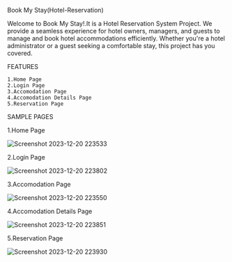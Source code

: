 Book My Stay(Hotel-Reservation)

  Welcome to Book My Stay!.It is a Hotel Reservation System Project. We provide a seamless experience for hotel owners, managers, and guests to manage and book hotel accommodations efficiently. Whether you're a hotel administrator or a guest seeking a comfortable stay, this project has you covered.

  FEATURES

    1.Home Page
    2.Login Page
    3.Accomodation Page
    4.Accomodation Details Page
    5.Reservation Page
    
SAMPLE PAGES

1.Home Page

![Screenshot 2023-12-20 223533](https://github.com/Angeetha-R12/Hotel_Reservation-/assets/125265849/df5e6c9b-03b3-46fb-8949-42b4e97d64ee)

2.Login Page

 ![Screenshot 2023-12-20 223802](https://github.com/Angeetha-R12/Hotel_Reservation-/assets/125265849/d9fee5d9-e3b8-49b5-b4c1-7ad08bc11159)

3.Accomodation Page

![Screenshot 2023-12-20 223550](https://github.com/Angeetha-R12/Hotel_Reservation-/assets/125265849/3be58a5d-0962-4d17-ad37-fe39263119d2)

4.Accomodation Details Page

 ![Screenshot 2023-12-20 223851](https://github.com/Angeetha-R12/Hotel_Reservation-/assets/125265849/3d47e16b-0cca-4222-a01a-272d682330af)

5.Reservation Page

 ![Screenshot 2023-12-20 223930](https://github.com/Angeetha-R12/Hotel_Reservation-/assets/125265849/590443db-1694-48fd-94b2-c89d897ec3b9)
